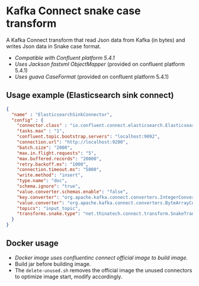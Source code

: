 # Kafka Connect snake case transform
A Kafka Connect transform that read Json data from Kafka (in bytes) and writes Json data in Snake case format.

* _Compatible with Confluent platform 5.4.1_
* _Uses Jackson fastxml ObjectMapper_ (provided on confluent platform 5.4.1)
* _Uses guava CaseFormat_ (provided on confluent platform 5.4.1)

## Usage example (Elasticsearch sink connect)

`````json
{
  "name" : "ElasticsearchSinkConnector",
  "config" : {
    "connector.class" : "io.confluent.connect.elasticsearch.ElasticsearchSinkConnector",
    "tasks.max" : "1",
    "confluent.topic.bootstrap.servers": "localhost:9092",
    "connection.url": "http://localhost:9200",
    "batch.size": "2000",
    "max.in.flight.requests": "5",
    "max.buffered.records": "20000",
    "retry.backoff.ms": "1000",
    "connection.timeout.ms": "5000",
    "write.method": "insert",
    "type.name": "doc",
    "schema.ignore": "true",
    "value.converter.schemas.enable": "false",
    "key.converter": "org.apache.kafka.connect.converters.IntegerConverter",
    "value.converter": "org.apache.kafka.connect.converters.ByteArrayConverter",
    "topics": "input_topic",
    "transforms.snake.type": "net.thinatech.connect.transform.SnakeTransformer"
  }
}
`````

## Docker usage

* _Docker image uses _confluentinc_ connect official image to build image._
* Build jar before building image.
* The `delete-unused.sh` removes the official image the unused connectors to optimize image start, modify accordingly.
